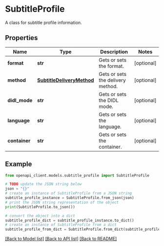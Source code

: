 # SubtitleProfile

A class for subtitle profile information.

## Properties

Name | Type | Description | Notes
------------ | ------------- | ------------- | -------------
**format** | **str** | Gets or sets the format. | [optional] 
**method** | [**SubtitleDeliveryMethod**](SubtitleDeliveryMethod.md) | Gets or sets the delivery method. | [optional] 
**didl_mode** | **str** | Gets or sets the DIDL mode. | [optional] 
**language** | **str** | Gets or sets the language. | [optional] 
**container** | **str** | Gets or sets the container. | [optional] 

## Example

```python
from openapi_client.models.subtitle_profile import SubtitleProfile

# TODO update the JSON string below
json = "{}"
# create an instance of SubtitleProfile from a JSON string
subtitle_profile_instance = SubtitleProfile.from_json(json)
# print the JSON string representation of the object
print(SubtitleProfile.to_json())

# convert the object into a dict
subtitle_profile_dict = subtitle_profile_instance.to_dict()
# create an instance of SubtitleProfile from a dict
subtitle_profile_from_dict = SubtitleProfile.from_dict(subtitle_profile_dict)
```
[[Back to Model list]](../README.md#documentation-for-models) [[Back to API list]](../README.md#documentation-for-api-endpoints) [[Back to README]](../README.md)


